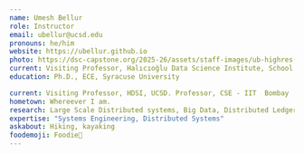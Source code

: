 ```yaml
---
name: Umesh Bellur
role: Instructor
email: ubellur@ucsd.edu
pronouns: he/him
website: https://ubellur.github.io
photo: https://dsc-capstone.org/2025-26/assets/staff-images/ub-highres-small.jpg
current: Visiting Professor, Halıcıoğlu Data Science Institute, School of Computing, Information and Data Science
education: Ph.D., ECE, Syracuse University

current: Visiting Professor, HDSI, UCSD. Professor, CSE - IIT  Bombay
hometown: Whereever I am. 
research: Large Scale Distributed systems, Big Data, Distributed Ledgers, Serverless Clouds
expertise: "Systems Engineering, Distributed Systems"
askabout: Hiking, kayaking
foodemoji: Foodie🍞
---
```


